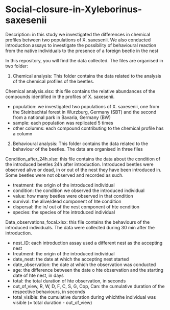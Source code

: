 # Social-closure-in-Xyleborinus-saxesenii

Description: in this study we investigated the differences in chemical profiles between two populations of X. saxesenii. We also conducted introduction assays to investigate the possibility of behavioural reaction from the native individuals to the presence of a foreign beetle in the nest

In this repository, you will find the data collected. The files are organised in two folder:

1. Chemical analysis: This folder contains the data related to the analysis of the chemical profiles of the beetles. 

Chemical analysis.xlsx: this file contains the relative abundances of the compounds identified in the profiles of X. saxesenii.

- population: we investigated two populations of X. saxesenii, one from the Steinbachtal forest in Wurzburg, Germany (SBT) and the second from a national park in Bavaria, Germany (BW)
- sample: each population was replicated 5 times
- other columns: each compound contributing to the chemical profile has a column

2. Behavioural analysis: This folder contains the data related to the behaviour of the beetles. The data are organised in three files

Condition_after_24h.xlsx: this file contains the data about the condition of the introduced beetles 24h after introduction. Introduced beetles were observed alive or dead, in or out of the nest they have been introduced in. Some beetles were not observed and recorded as such.

- treatment: the origin of the introduced individual
- condition: the condition we observed the introduced individual
- value: how many beetles were observed in that condition
- survival: the alive/dead component of hte condition
- dispersal: the in/ out of the nest component of hte ocndition
- species: the species of hte introduced individual

Data_observations_focal.xlsx: this file contains the behaviours of the introduced individuals. The data were collected during 30 min after the introduction.
- nest_ID: each introduction assay used a different nest as the accepting nest
- treatment: the origin of the introduced individual
- date_nest: the date at which the accepting nest started
- date_observation: the date at which the observation was conducted
- age: the difference between the date o hte observation and the starting date of hte nest, in days
- total: the total duration of hte observation, in seconds
- out_of_view, R, W, D, F, C, S, G, Cop, Can: the cumulative duration of the respective behaviours, in seconds
- total_visible: the cumulative duration during whichthe individual was visible (= total duration - out_of_view)


